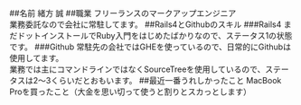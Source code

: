 ##名前
緒方 誠
##職業
フリーランスのマークアップエンジニア  
業務委託なので会社に常駐してます。
##Rails4とGithubのスキル
###Rails4
まだドットインストールでRuby入門をはじめたばかりなので、ステータス1の状態です。
###Github
常駐先の会社ではGHEを使っているので、日常的にGithubは使用してます。  
業務では主にコマンドラインではなくSourceTreeを使用しているので、ステータスは2〜3くらいだとおもいます。
##最近一番うれしかったこと
MacBook Proを買ったこと（大金を思い切って使うと割りとスカっとします）
